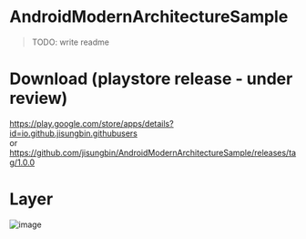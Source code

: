 # AndroidModernArchitectureSample
> TODO: write readme

# Download (playstore release - under review)
https://play.google.com/store/apps/details?id=io.github.jisungbin.githubusers <br/>
or <br/>
https://github.com/jisungbin/AndroidModernArchitectureSample/releases/tag/1.0.0

# Layer
![image](https://user-images.githubusercontent.com/40740128/136686541-537e863b-a281-483b-8c02-2f397b663302.png)
